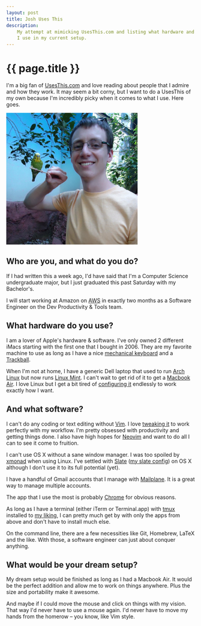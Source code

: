 ```yaml
---
layout: post
title: Josh Uses This
description:
    My attempt at mimicking UsesThis.com and listing what hardware and software
    I use in my current setup.
---
```


# {{ page.title }}

I'm a big fan of [UsesThis.com][usesthis] and love reading about people that I
admire and how they work. It may seem a bit corny, but I want to do a UsesThis
of my own because I'm incredibly picky when it comes to what I use. Here goes.

<div class="gallery small">
    <a href="/img/uses/me.png">
        <img src="/img/uses/me.png" width="350">
    </a>
</div>

## Who are you, and what do you do?

If I had written this a week ago, I'd have said that I'm a Computer Science
undergraduate major, but I just graduated this past Saturday with my Bachelor's.

I will start working at Amazon on [AWS][aws] in exactly two months as a Software
Engineer on the Dev Productivity & Tools team.

## What hardware do you use?

I am a lover of Apple's hardware & software. I've only owned 2 different iMacs
starting with the first one that I bought in 2006. They are my favorite machine
to use as long as I have a nice [mechanical keyboard][das] and a
[Trackball][trackball].

When I'm not at home, I have a generic Dell laptop that used to run [Arch
Linux][arch] but now runs [Linux Mint][mint]. I can't wait to get rid of it to
get a [Macbook Air][air]. I love Linux but I get a bit tired of [configuring
it][dotfiles] endlessly to work exactly how I want.

## And what software?

I can't do any coding or text editing without [Vim][vim]. I love [tweaking
it][vimrc] to work perfectly with my workflow. I'm pretty obsessed with
productivity and getting things done. I also have high hopes for
[Neovim][neovim] and want to do all I can to see it come to fruition.

I can't use OS X without a sane window manager. I was too spoiled by
[xmonad][xmonad] when using Linux. I've settled with [Slate][slate] ([my slate
config][slateconf]) on OS X although I don't use it to its full potential (yet).

I have a handful of Gmail accounts that I manage with [Mailplane][mailplane]. It
is a great way to manage multiple accounts.

The app that I use the most is probably [Chrome][chrome] for obvious reasons.

As long as I have a terminal (either iTerm or Terminal.app) with [tmux][tmux]
installed to [my liking][tmuxconf], I can pretty much get by with only the apps
from above and don't have to install much else.

On the command line, there are a few necessities like Git, Homebrew, LaTeX and
the like. With those, a software engineer can just about conquer anything.

## What would be your dream setup?

My dream setup would be finished as long as I had a Macbook Air. It would be the
perfect addition and allow me to work on things anywhere. Plus the size and
portability make it awesome.

And maybe if I could move the mouse and click on things with my vision. That way
I'd never have to use a mouse again. I'd never have to move my hands from the
homerow &ndash; you know, like Vim style.

[air]: https://www.apple.com/macbook-air/
[arch]: https://www.archlinux.org/
[aws]: http://aws.amazon.com/
[chrome]: https://www.google.com/intl/en_us/chrome/browser/
[das]: http://www.daskeyboard.com/
[dotfiles]: https://github.com/jdavis/dotfiles
[mailplane]: http://mailplaneapp.com/
[mint]: http://www.linuxmint.com/
[neovim]: http://neovim.org/
[slate]: https://github.com/jigish/slate
[slateconf]: https://github.com/jdavis/dotfiles/blob/master/.slate
[tmux]: http://tmux.sourceforge.net/
[tmuxconf]: https://github.com/jdavis/dotfiles/blob/master/.tmux.conf
[trackball]: http://www.logitech.com/en-us/product/wireless-trackball-m570
[usesthis]: http://usesthis.com/
[vim]: http://www.vim.org/
[vimrc]: https://github.com/jdavis/dotfiles/blob/master/.vimrc
[xmonad]: http://xmonad.org/
